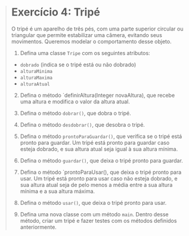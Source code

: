 > # Exercício 4: Tripé
>
> O tripé é um aparelho de três pés, com uma parte superior circular ou triangular que permite estabilizar uma câmera, evitando seus movimentos. Queremos modelar o comportamento desse objeto.
>
> 1. Defina uma classe `Tripe` com os seguintes atributos:
>   * `dobrado` (indica se o tripé está ou não dobrado)
>   * `alturaMinima`
>   * `alturaMaxima`
>   * `alturaAtual`
>
> 2. Defina o método `definirAltura(Integer novaAltura), que recebe uma altura e modifica o valor da altura atual.
>
> 3. Defina o método `dobrar()`, que dobra o tripé.
>
> 4. Defina o método `desdobrar()`, que desobra o tripé.
>
> 5. Defina o método `prontoParaGuardar()`, que verifica se o tripé está pronto para guardar. Um tripé está pronto para guardar caso esteja dobrado, e sua altura atual seja igual à sua altura mínima.
>
> 6. Defina o método `guardar()`, que deixa o tripé pronto para guardar.
>
> 7. Defina o método `prontoParaUsar(), que deixa o tripé pronto para usar. Um tripé está pronto para usar caso não esteja dobrado, e sua altura atual seja de pelo menos a média entre a sua altura mínima e a sua altura máxima.
>
> 8. Defina o método `usar()`, que deixa o tripé pronto para usar.
>
> 7. Defina uma nova classe com um método `main`. Dentro desse método, criar um tripé e fazer testes com os métodos definidos anteriormente.
